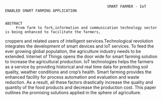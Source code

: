                                                    SMART FARMER - IoT ENABLED SMART FARMING APPLICATION

						                                                         	ABSTRACT  
         From farm to fork,information and communication technology sector is being enhanced to facilitate the farmers, 
croppers and related users of intelligent services.Technological revolution integrates the development of smart devices and IoT services. 
To feed the ever growing global population, the agriculture industry needs to be extended. 
Internet of Things opens the door wide for smart farming solution to increase the agricultural production. 
IoT technologies helps the farmers as a service by providing historical and real time data for predicting soil quality,
weather conditions and crop’s health. Smart farming provides the enhanced facility for process automation and evaluation and waste reduction.
As a result, all these factors drastically increase the quality and quantity of the food products and decrease the production cost.
This paper outlines the promising solutions applied in the sphere of agriculture. 
